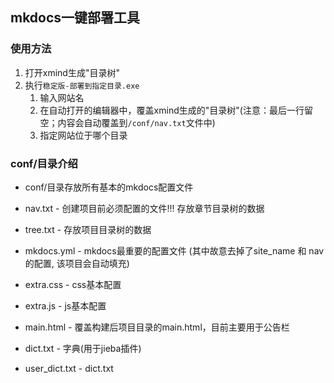 ## mkdocs一键部署工具 ##

### 使用方法 ###

1.	打开xmind生成"目录树"
2.	执行`稳定版-部署到指定目录.exe`
	1.	输入网站名
	2.	在自动打开的编辑器中，覆盖xmind生成的"目录树"(注意：最后一行留空；内容会自动覆盖到`/conf/nav.txt`文件中)
	3.	指定网站位于哪个目录

### conf/目录介绍 ###

- conf/目录存放所有基本的mkdocs配置文件

- nav.txt - 创建项目前必须配置的文件!!! 存放章节目录树的数据
- tree.txt - 存放项目目录树的数据

- mkdocs.yml - mkdocs最重要的配置文件
(其中故意去掉了site_name 和 nav的配置, 该项目会自动填充)
- extra.css - css基本配置
- extra.js - js基本配置

- main.html - 覆盖构建后项目目录的main.html，目前主要用于公告栏
- dict.txt - 字典(用于jieba插件)
- user_dict.txt - dict.txt

